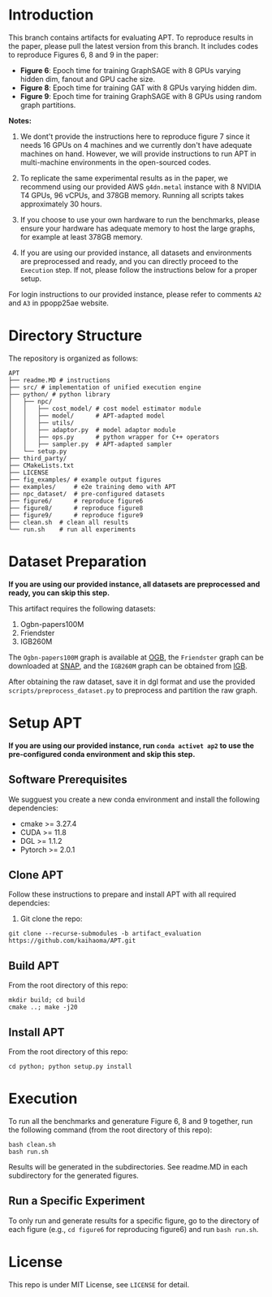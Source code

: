 # Introduction

This branch contains artifacts for evaluating APT. To reproduce results in the paper, please pull the latest version from this branch. It includes codes to reproduce Figures 6, 8 and 9 in the paper:

- **Figure 6**: Epoch time for training GraphSAGE with 8 GPUs varying hidden dim, fanout and GPU cache size.
- **Figure 8**: Epoch time for training GAT with 8 GPUs varying hidden dim.
- **Figure 9**: Epoch time for training GraphSAGE with 8 GPUs using random graph partitions.

**Notes:**

1. We dont't provide the instructions here to reproduce figure 7 since it needs 16 GPUs on 4 machines and we currently don't have adequate machines on hand. However, we will provide instructions to run APT in multi-machine environments in the open-sourced codes.

2. To replicate the same experimental results as in the paper, we recommend using our provided AWS `g4dn.metal` instance with 8 NVIDIA T4 GPUs, 96 vCPUs, and 378GB memory. Running all scripts takes approximately 30 hours.

3. If you choose to use your own hardware to run the benchmarks, please ensure your hardware has adequate memory to host the large graphs, for example at least 378GB memory.

4. If you are using our provided instance, all datasets and environments are preprocessed and ready, and you can directly proceed to the `Execution` step. If not, please follow the instructions below for a proper setup.

For login instructions to our provided instance, please refer to comments `A2` and `A3` in ppopp25ae website.

# Directory Structure

The repository is organized as follows:

```shell
APT
├── readme.MD # instructions
├── src/ # implementation of unified execution engine
├── python/ # python library
│   ├── npc/
│   │   ├── cost_model/ # cost model estimator module
│   │   ├── model/      # APT-adapted model
│   │   ├── utils/
│   │   ├── adaptor.py  # model adaptor module 
│   │   ├── ops.py      # python wrapper for C++ operators
│   │   ├── sampler.py  # APT-adapted sampler
│   └── setup.py
├── third_party/
├── CMakeLists.txt
├── LICENSE
├── fig_examples/ # example output figures
├── examples/     # e2e training demo with APT
├── npc_dataset/  # pre-configured datasets
├── figure6/      # reproduce figure6
├── figure8/      # reproduce figure8
├── figure9/      # reproduce figure9
├── clean.sh  # clean all results
└── run.sh    # run all experiments
```

# Dataset Preparation

__If you are using our provided instance, all datasets are preprocessed and ready, you can skip this step.__

This artifact requires the following datasets:

1. Ogbn-papers100M
2. Friendster
3. IGB260M

The `Ogbn-papers100M` graph is available at [OGB](https://ogb.stanford.edu/), the `Friendster` graph can be downloaded at [SNAP](https://snap.stanford.edu/data/), and the `IGB260M` graph can be obtained from [IGB](https://github.com/IllinoisGraphBenchmark/IGB-Datasets/tree/main).

After obtaining the raw dataset, save it in dgl format and use the provided `scripts/preprocess_dataset.py` to preprocess and partition the raw graph.

# Setup APT

__If you are using our provided instance, run `conda activet ap2` to use the pre-configured conda environment and skip this step.__

## Software Prerequisites

We sugguest you create a new conda environment and install the following dependencies:

* cmake >= 3.27.4
* CUDA >= 11.8
* DGL >= 1.1.2
* Pytorch >= 2.0.1

## Clone APT

Follow these instructions to prepare and install APT with all required dependcies:

1. Git clone the repo:
```shell
git clone --recurse-submodules -b artifact_evaluation https://github.com/kaihaoma/APT.git
```

## Build APT

From the root directory of this repo:
```shell
mkdir build; cd build
cmake ..; make -j20
```

## Install APT

From the root directory of this repo:
```shell
cd python; python setup.py install
```

# Execution

To run all the benchmarks and generature Figure 6, 8 and 9 together, run the following command (from the root directory of this repo):
```shell
bash clean.sh
bash run.sh
```

Results will be generated in the subdirectories. See readme.MD in each subdirectory for the generated figures.

## Run a Specific Experiment

To only run and generate results for a specific figure, go to the directory of each figure (e.g., `cd figure6` for reproducing figure6) and run `bash run.sh`.

# License

This repo is under MIT License, see `LICENSE` for detail.